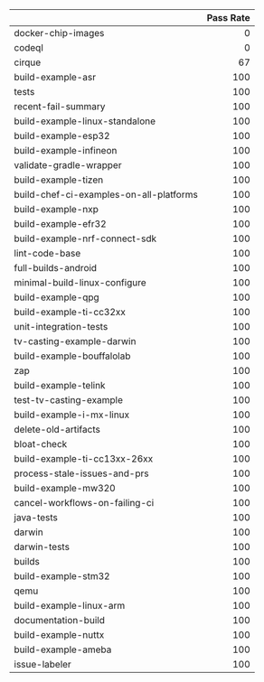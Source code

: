 |                                         |   Pass Rate |
|:----------------------------------------|------------:|
| docker-chip-images                      |           0 |
| codeql                                  |           0 |
| cirque                                  |          67 |
| build-example-asr                       |         100 |
| tests                                   |         100 |
| recent-fail-summary                     |         100 |
| build-example-linux-standalone          |         100 |
| build-example-esp32                     |         100 |
| build-example-infineon                  |         100 |
| validate-gradle-wrapper                 |         100 |
| build-example-tizen                     |         100 |
| build-chef-ci-examples-on-all-platforms |         100 |
| build-example-nxp                       |         100 |
| build-example-efr32                     |         100 |
| build-example-nrf-connect-sdk           |         100 |
| lint-code-base                          |         100 |
| full-builds-android                     |         100 |
| minimal-build-linux-configure           |         100 |
| build-example-qpg                       |         100 |
| build-example-ti-cc32xx                 |         100 |
| unit-integration-tests                  |         100 |
| tv-casting-example-darwin               |         100 |
| build-example-bouffalolab               |         100 |
| zap                                     |         100 |
| build-example-telink                    |         100 |
| test-tv-casting-example                 |         100 |
| build-example-i-mx-linux                |         100 |
| delete-old-artifacts                    |         100 |
| bloat-check                             |         100 |
| build-example-ti-cc13xx-26xx            |         100 |
| process-stale-issues-and-prs            |         100 |
| build-example-mw320                     |         100 |
| cancel-workflows-on-failing-ci          |         100 |
| java-tests                              |         100 |
| darwin                                  |         100 |
| darwin-tests                            |         100 |
| builds                                  |         100 |
| build-example-stm32                     |         100 |
| qemu                                    |         100 |
| build-example-linux-arm                 |         100 |
| documentation-build                     |         100 |
| build-example-nuttx                     |         100 |
| build-example-ameba                     |         100 |
| issue-labeler                           |         100 |